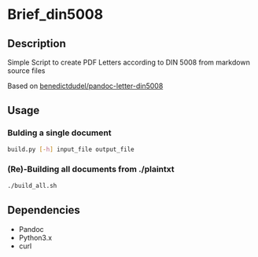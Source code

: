 # Brief_din5008

## Description

Simple Script to create PDF Letters according to DIN 5008 from markdown source files

Based on [benedictdudel/pandoc-letter-din5008](https://github.com/benedictdudel/pandoc-letter-din5008)

## Usage

### Bulding a single document

``` bash
build.py [-h] input_file output_file
```

### (Re)-Building all documents from ./plaintxt

``` bash
./build_all.sh
```

## Dependencies

* Pandoc
* Python3.x
* curl
